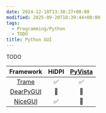 ```yaml
---
date: 2024-12-18T13:38:27+08:00
modified: 2025-09-20T18:39:44+08:00
tags:
  - Programming/Python
  - TODO
title: Python GUI
---
```


TODO

|                      Framework                      | HiDPI | [PyVista](https://github.com/pyvista/pyvista) |
| :-------------------------------------------------: | :---: | :-------------------------------------------: |
|      [Trame](https://github.com/kitware/trame)      |   ✅   |                       ✅                       |
| [DearPyGUI](https://github.com/hoffstadt/DearPyGui) |  🛑   |                      🛑                       |
|  [NiceGUI](https://github.com/zauberzeug/nicegui)   |   ✅   |                      🛑                       |

